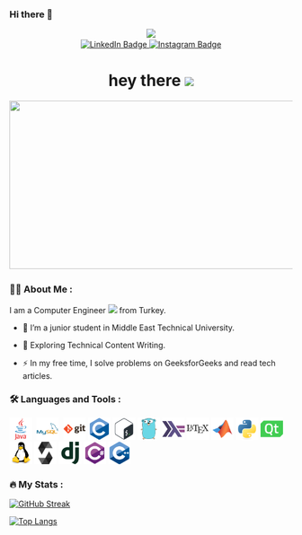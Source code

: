 ### Hi there 👋

<!--
**KereMath/KereMath** is a ✨ _special_ ✨ repository because its `README.md` (this file) appears on your GitHub profile.

Here are some ideas to get you started:

- 🔭 I’m currently working on ...
- 🌱 I’m currently learning ...
- 👯 I’m looking to collaborate on ...
- 🤔 I’m looking for help with ...
- 💬 Ask me about ...
- 📫 How to reach me: ...
- 😄 Pronouns: ...
- ⚡ Fun fact: ...
-->
<div id="header" align="center">
  <img src="https://media.giphy.com/media/M9gbBd9nbDrOTu1Mqx/giphy.gif" width="100"/>
</div>
<div id="badges" align="center">
  <a href="https://www.linkedin.com/in/kerem-gur/">
    <img src="https://img.shields.io/badge/LinkedIn-blue?style=for-the-badge&logo=linkedin&logoColor=white" alt="LinkedIn Badge"/>
  </a>
  <a href="https://www.instagram.com/gurkerem/">
    <img src="https://img.shields.io/badge/Instagram-red?style=for-the-badge&logo=instagram&logoColor=white" alt="Instagram Badge"/>
  </a>
</div>
<h1 align="center">
  hey there
  <img src="https://media.giphy.com/media/hvRJCLFzcasrR4ia7z/giphy.gif" width="30px"/>
</h1>
<div align="center">
  <img src="https://media.giphy.com/media/dWesBcTLavkZuG35MI/giphy.gif" width="600" height="300"/>
</div>

### :man_technologist: About Me :
I am a Computer Engineer <img src="https://media.giphy.com/media/WUlplcMpOCEmTGBtBW/giphy.gif" width="30"> from Turkey.
- :telescope: I’m a junior student in Middle East Technical University.

- :seedling: Exploring Technical Content Writing.

- :zap: In my free time, I solve problems on GeeksforGeeks and read tech articles.

### :hammer_and_wrench: Languages and Tools :
<div>
  <img src="https://github.com/devicons/devicon/blob/master/icons/java/java-original-wordmark.svg" title="Java" alt="Java" width="40" height="40"/>&nbsp;
  <img src="https://github.com/devicons/devicon/blob/master/icons/mysql/mysql-original-wordmark.svg" title="MySQL"  alt="MySQL" width="40" height="40"/>&nbsp;
  <img src="https://github.com/devicons/devicon/blob/master/icons/git/git-original-wordmark.svg" title="Git" **alt="Git" width="40" height="40"/>
  <img src="https://github.com/devicons/devicon/blob/master/icons/c/c-original.svg" title="C" **alt="C" width="40" height="40"/>
  <img src="https://github.com/devicons/devicon/blob/master/icons/bash/bash-original.svg" title="Bash" **alt="Bash" width="40" height="40"/>
  <img src="https://github.com/devicons/devicon/blob/master/icons/go/go-original.svg" title="Bash" **alt="Bash" width="40" height="40"/>
  <img src="https://github.com/devicons/devicon/blob/master/icons/haskell/haskell-original.svg" title="Bash" **alt="Bash" width="40" height="40"/>
  <img src="https://github.com/devicons/devicon/blob/master/icons/latex/latex-original.svg" title="Bash" **alt="Bash" width="40" height="40"/>
  <img src="https://github.com/devicons/devicon/blob/master/icons/matlab/matlab-original.svg" title="Bash" **alt="Bash" width="40" height="40"/>
  <img src="https://github.com/devicons/devicon/blob/master/icons/python/python-original.svg" title="Bash" **alt="Bash" width="40" height="40"/>
  <img src="https://github.com/devicons/devicon/blob/master/icons/qt/qt-original.svg" title="Bash" **alt="Bash" width="40" height="40"/>
  <img src="https://github.com/devicons/devicon/blob/master/icons/linux/linux-original.svg" title="Bash" **alt="Bash" width="40" height="40"/>
  <img src="https://github.com/devicons/devicon/blob/master/icons/solidity/solidity-original.svg" title="Bash" **alt="Bash" width="40" height="40"/>
  <img src="https://github.com/devicons/devicon/blob/master/icons/django/django-plain.svg" title="Bash" **alt="Bash" width="40" height="40"/>
  <img src="https://github.com/devicons/devicon/blob/master/icons/csharp/csharp-original.svg" title="Bash" **alt="Bash" width="40" height="40"/>
  <img src="https://github.com/devicons/devicon/blob/master/icons/cplusplus/cplusplus-original.svg" title="Bash" **alt="Bash" width="40" height="40"/>
</div>

### :fire: My Stats :
[![GitHub Streak](http://github-readme-streak-stats.herokuapp.com?user=KereMath&theme=dark&background=000000)](https://git.io/streak-stats)



[![Top Langs](https://github-readme-stats.vercel.app/api/top-langs/?username=KereMath)](https://github.com/anuraghazra/github-readme-stats)

